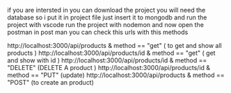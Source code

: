 if you are intersted in 
you can download the project 
you will need the database so i put it in project file 
just insert it to mongodb 
and run the project with vscode 
run the project with nodemon
and now open the postman 
in post man you can check this urls with this methods 

http://localhost:3000/api/products & method == "get" ( to get and show all products ) 
http://localhost:3000/api/products/id  & method == "get" ( get and show with id ) 
http://localhost:3000/api/products/id  & method == "DELETE" (DELETE A product ) 
http://localhost:3000/api/products/id  & method == "PUT" (update)
http://localhost:3000/api/products & method == "POST" (to create an product) 
